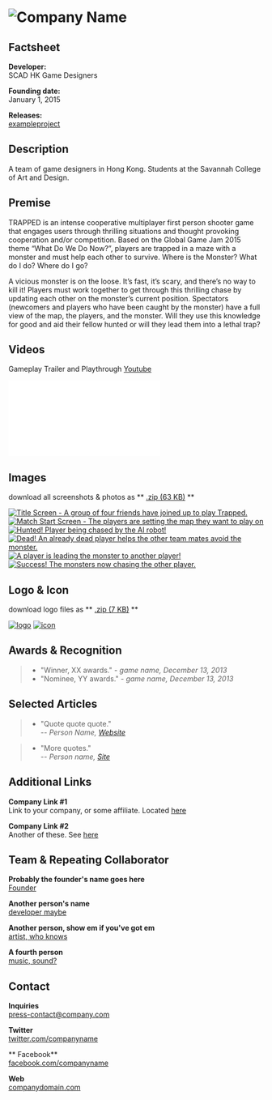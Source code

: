 # ![Company Name](assets/images/header.png)

## Factsheet

**Developer:**  
SCAD HK Game Designers

**Founding date:**  
January 1, 2015

**Releases:**  
[exampleproject][example_project]

## Description

A team of game designers in Hong Kong. Students at the Savannah College of Art and Design.

## Premise

TRAPPED is an intense cooperative multiplayer first person shooter game that engages users through thrilling situations and thought provoking cooperation and/or competition. Based on the Global Game Jam 2015 theme “What Do We Do Now?”, players are trapped in a maze with a monster and must help each other to survive. Where is the Monster? What do I do? Where do I go?

A vicious monster is on the loose. It’s fast, it’s scary, and there’s no way to kill it! Players must work together to get through this thrilling chase by updating each other on the monster’s current position. Spectators (newcomers and players who have been caught by the monster) have a full view of the map, the players, and the monster. Will they use this knowledge for good and aid their fellow hunted or will they lead them into a lethal trap?

## Videos

Gameplay Trailer and Playthrough [Youtube](https://www.youtube.com/watch?v=tN-8sHX5130&feature=youtu.be "Trapped Trailer 1")


<iframe src="//www.youtube.com/embed/tN-8sHX5130" frameborder="0" allowfullscreen></iframe>

## Images

download all screenshots & photos as ** [.zip (63 KB)](assets/images/images.zip "Images zip") **

[![Title Screen - A group of four friends have joined up to play Trapped.](assets/images/game_image_01.png)](assets/images/game_image_01.png)
[![Match Start Screen - The players are setting the map they want to play on](assets/images/game_image_02.png)](assets/images/game_image_02.png)
[![Hunted! Player being chased by the AI robot!](assets/images/game_image_03.png)](assets/images/game_image_03.png)
[![Dead! An already dead player helps the other team mates avoid the monster.](assets/images/game_image_04.png)](assets/images/image_04.png)
[![A player is leading the monster to another player!](assets/images/game_image_05.png)](assets/images/game_image_06.png)
[![Success! The monsters now chasing the other player.](assets/images/game_image_06.png)](assets/images/game_image_06.png)

## Logo & Icon

download logo files as ** [.zip (7 KB)]( assets/images/logo.zip "Logo & Icon zip") **

[![logo](assets/images/logo.png)](assets/images/logo.png "Logo")
[![icon](assets/images/icon.png)](assets/images/icon.png "Icon")

## Awards & Recognition

> * "Winner, XX awards." - *game name, December 13, 2013*
> * "Nominee, YY awards." - *game name, December 13, 2013*

## Selected Articles

> * "Quote quote quote."  
-- *Person Name, [Website](http://www.website.com/)*


> * "More quotes."  
-- *Person name, [Site](http://geocities.blog.com/)*


## Additional Links

**Company Link #1**  
Link to your company, or some affiliate. Located [here](https://link)

**Company Link #2**  
Another of these. See [here](https://link)

## Team & Repeating Collaborator

**Probably the founder's name goes here**  
[Founder](https://link)

**Another person's name**  
[developer maybe](https://link)

**Another person, show em if you've got em**  
[artist, who knows](https://link)

**A fourth person**  
[music, sound?](https://link)

## Contact

**Inquiries**  
[press-contact@company.com][contact]

**Twitter**  
[twitter.com/companyname][twitter]

** Facebook**  
[facebook.com/companyname][facebook]

**Web**  
[companydomain.com][homepage]

<!--- =====================================================================  -->
<!--- Referenced links -->

[homepage]: http://companydomain.com "Company Name"

[contact]: mailto:press-contact@company.com

<!--- Social -->

[twitter]: https://twitter.com/companyname
[facebook]: https://facebook.com/companyname
[skype]: callto:companyskypename

<!--- Projects  -->

[example_project]: projects/exampleproject/
